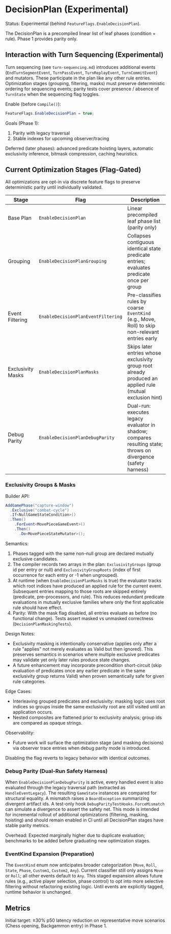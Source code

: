 # DecisionPlan (Experimental)

Status: Experimental (behind `FeatureFlags.EnableDecisionPlan`).

The DecisionPlan is a precompiled linear list of leaf phases (condition + rule). Phase 1 provides parity only.

## Interaction with Turn Sequencing (Experimental)

Turn sequencing (see `turn-sequencing.md`) introduces additional events (`EndTurnSegmentEvent`, `TurnPassEvent`, `TurnReplayEvent`, `TurnCommitEvent`) and mutators. These participate in the plan like any other rule entries. Optimization stages (grouping, filtering, masks) must preserve deterministic ordering for sequencing events; parity tests cover presence / absence of `TurnState` when the sequencing flag toggles.

Enable (before `Compile()`):

```csharp
FeatureFlags.EnableDecisionPlan = true;
```

Goals (Phase 1):

1. Parity with legacy traversal
2. Stable indexes for upcoming observer/tracing

Deferred (later phases): advanced predicate hoisting layers, automatic exclusivity inference, bitmask compression, caching heuristics.

## Current Optimization Stages (Flag-Gated)

All optimizations are opt-in via discrete feature flags to preserve deterministic parity until individually validated.

| Stage | Flag | Description |
|-------|------|-------------|
| Base Plan | `EnableDecisionPlan` | Linear precompiled leaf phase list (parity only) |
| Grouping | `EnableDecisionPlanGrouping` | Collapses contiguous identical state predicate entries; evaluates predicate once per group |
| Event Filtering | `EnableDecisionPlanEventFiltering` | Pre-classifies rules by coarse `EventKind` (e.g., Move, Roll) to skip non-relevant entries early |
| Exclusivity Masks | `EnableDecisionPlanMasks` | Skips later entries whose exclusivity group root already produced an applied rule (mutual exclusion hint) |
| Debug Parity | `EnableDecisionPlanDebugParity` | Dual-run: executes legacy evaluator in shadow; compares resulting state; throws on divergence (safety harness) |

### Exclusivity Groups & Masks

Builder API:

```csharp
AddGamePhase("capture-window")
  .Exclusive("combat-cycle")
  .If<NullGameStateCondition>()
  .Then()
    .ForEvent<MovePieceGameEvent>()
    .Then()
      .Do<MovePieceStateMutator>();
```

Semantics:

1. Phases tagged with the same non-null group are declared mutually exclusive candidates.
2. The compiler records two arrays in the plan: `ExclusivityGroups` (group id per entry or null) and `ExclusivityGroupRoots` (index of first occurrence for each entry or -1 when ungrouped).
3. At runtime (when `EnableDecisionPlanMasks` is true) the evaluator tracks which root indices have produced an applied rule for the current event. Subsequent entries mapping to those roots are skipped entirely (predicate, pre-processors, and rule). This reduces redundant predicate evaluations in mutually exclusive families where only the first applicable rule should have effect.
4. Parity: With the mask flag disabled, all entries evaluate as before (no functional change). Tests assert masked vs unmasked correctness (`DecisionPlanMaskingTests`).

Design Notes:

- Exclusivity masking is intentionally conservative (applies only after a rule "applies" not merely evaluates as Valid but then ignored). This preserves semantics in scenarios where multiple exclusive predicates may validate yet only later rules produce state changes.
- A future enhancement may incorporate precondition short-circuit (skip evaluation of predicates once any earlier predicate in the same exclusivity group returns Valid) when proven semantically safe for given rule categories.

Edge Cases:

- Interleaving grouped predicates and exclusivity: masking logic uses root indices so groups inside the same exclusivity root are still visited until an application occurs.
- Nested composites are flattened prior to exclusivity analysis; group ids are compared as opaque strings.

Observability:

- Future work will surface the optimization stage (and masking decisions) via observer trace entries when debug parity mode is introduced.

Disabling the flag reverts to legacy behavior with identical outcomes.

### Debug Parity (Dual-Run Safety Harness)

When `EnableDecisionPlanDebugParity` is active, every handled event is also evaluated through the legacy traversal path (extracted as `HandleEventLegacy`). The resulting `GameState` instances are compared for structural equality. A mismatch raises a `BoardException` summarizing divergent artifact ids. A test-only hook `DebugParityTestHooks.ForceMismatch` can simulate a divergence to assert the safety net. This mode is intended for incremental rollout of additional optimizations (filtering, masking, hoisting) and should remain enabled in CI until all DecisionPlan stages have stable parity metrics.

Overhead: Expected marginally higher due to duplicate evaluation; benchmarks to be added before graduating new optimization stages.

### EventKind Expansion (Preparation)

The `EventKind` enum now anticipates broader categorization (`Move`, `Roll`, `State`, `Phase`, `Custom1`, `Custom2`, `Any`). Current classifier still only assigns `Move` or `Roll`; all other events default to `Any`. This staged expansion allows future rules (e.g., active player selection, phase control) to opt into more selective filtering without refactoring existing logic. Until events are explicitly tagged, runtime behavior is unchanged.

## Metrics

Initial target: ≥30% p50 latency reduction on representative move scenarios (Chess opening, Backgammon entry) in Phase 1.
